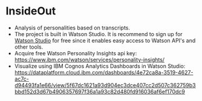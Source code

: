 # InsideOut
- Analysis of personalities based on transcripts.
- The project is built in Watson Studio. It is recommend to sign up for <a href="https://www.ibm.com/cloud/watson-studio">Watson Studio</a> for free since it enables easy access to Watson API's and other tools.
- Acquire free Watson Personality Insights api key: https://www.ibm.com/watson/services/personality-insights/
- Visualize using IBM Cognos Analytics Dashboards in Watson Studio:
https://dataplatform.cloud.ibm.com/dashboards/4e72ca8a-3519-4627-ac7c-d94493fa1e66/view/5f67dc1621a93d904ec3dce407cc2d507c362759b3bbd152d3d67b4906357697f36a1a93c82d480fd916036af6ef170dc9
